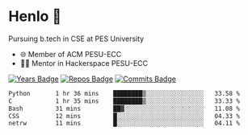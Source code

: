 
# Henlo 🌊

Pursuing b.tech in CSE at PES University

 - 🌐 Member of ACM PESU-ECC
 - 👨‍💻 Mentor in Hackerspace PESU-ECC

 [![Years Badge](https://badges.pufler.dev/years/bwaklog)](https://badges.pufler.dev) 
 [![Repos Badge](https://badges.pufler.dev/repos/bwaklog)](https://badges.pufler.dev)
 [![Commits Badge](https://badges.pufler.dev/commits/monthly/bwaklog)](https://badges.pufler.dev)

<!--START_SECTION:waka-->

```txt
Python       1 hr 36 mins    ████████▒░░░░░░░░░░░░░░░░   33.58 %
C            1 hr 35 mins    ████████▒░░░░░░░░░░░░░░░░   33.33 %
Bash         31 mins         ██▓░░░░░░░░░░░░░░░░░░░░░░   11.08 %
CSS          12 mins         █░░░░░░░░░░░░░░░░░░░░░░░░   04.33 %
netrw        11 mins         █░░░░░░░░░░░░░░░░░░░░░░░░   04.11 %
```

<!--END_SECTION:waka-->
